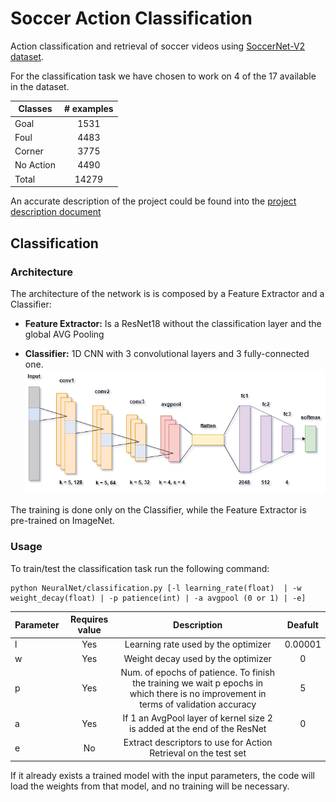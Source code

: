 # Soccer Action Classification

Action classification and retrieval of soccer videos using <a href="https://soccer-net.org/">SoccerNet-V2 dataset</a>.

For the classification task we have chosen to work on 4 of the 17 available in the dataset.

| Classes        | # examples    |
| -------------- |:-------------:|
| Goal           | 1531          |
| Foul           | 4483          |
| Corner         | 3775          |
| No Action      | 4490          |
| Total          | 14279         |

An accurate description of the project could be found into the [project description document](project_description.pdf)

## Classification

### Architecture

The architecture of the network is is composed by a Feature Extractor and a Classifier:

- <b>Feature Extractor:</b> Is a ResNet18 without the classification layer and the global AVG Pooling

- <b>Classifier:</b> 1D CNN with 3 convolutional layers and 3 fully-connected one.
![Classifier](images/architecture.png)

The training is done only on the Classifier, while the Feature Extractor is pre-trained on ImageNet.

### Usage

To train/test the classification task run the following command:

```console
python NeuralNet/classification.py [-l learning_rate(float)  | -w weight_decay(float) | -p patience(int) | -a avgpool (0 or 1) | -e]
```

| Parameter      | Requires value   | Description   | Deafult  |
| -------------- |:-------------:|:-------------:|:-------------:
| l              | Yes           | Learning rate used by the optimizer          | 0.00001 |
| w              | Yes           | Weight decay used by the optimizer          | 0 |
| p              | Yes           | Num. of epochs of patience. To finish the training we wait p epochs in which there is no improvement in terms of validation accuracy         | 5 |
| a              | Yes            | If 1 an AvgPool layer of kernel size 2 is added at the end of the ResNet         | 0 |
| e              | No             | Extract descriptors to use for Action Retrieval on the test set         |


If it already exists a trained model with the input parameters, the code will load the weights from that model, and no training will be necessary.

